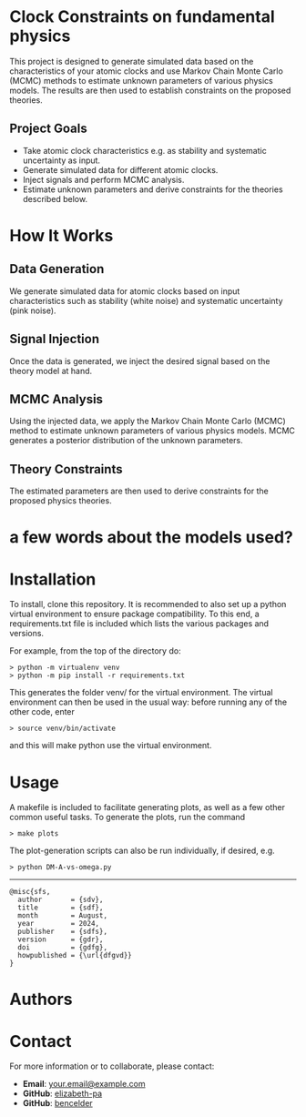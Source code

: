 # Clock Constraints on fundamental physics

This project is designed to generate simulated data based on the characteristics of your atomic clocks and use Markov Chain Monte Carlo (MCMC) methods to estimate unknown parameters of various physics models. The results are then used to establish constraints on the proposed theories.

## Project Goals
- Take atomic clock characteristics e.g. as stability and systematic uncertainty as input.
- Generate simulated data for different atomic clocks.
- Inject signals and perform MCMC analysis.
- Estimate unknown parameters and derive constraints for the theories described below.

# How It Works

## Data Generation
We generate simulated data for atomic clocks based on input characteristics such as stability (white noise) and systematic uncertainty (pink noise). 

## Signal Injection
Once the data is generated, we inject the desired signal based on the theory model at hand.

## MCMC Analysis
Using the injected data, we apply the Markov Chain Monte Carlo (MCMC) method to estimate unknown parameters of various physics models. MCMC generates a posterior distribution of the unknown parameters.

## Theory Constraints
The estimated parameters are then used to derive constraints for the proposed physics theories. 

# a few words about the models used?

# Installation

To install, clone this repository.  It is recommended to also set up
a python virtual environment to ensure package compatibility.
To this end, a requirements.txt file is included which lists the
various packages and versions.

For example, from the top of the directory do:
```
> python -m virtualenv venv
> python -m pip install -r requirements.txt
```
This generates the folder venv/ for the virtual environment.  The virtual environment can then be used in the usual way: before running any of the other code, enter
```
> source venv/bin/activate
```
and this will make python use the virtual environment.

# Usage

A makefile is included to facilitate generating plots, as well as a few
other common useful tasks.  To generate the plots, run the command
```
> make plots
```
The plot-generation scripts can also be run individually, if desired, e.g.
```
> python DM-A-vs-omega.py
```

---

```
@misc{sfs,
  author       = {sdv},
  title        = {sdf},
  month        = August,
  year         = 2024,
  publisher    = {sdfs},
  version      = {gdr},
  doi          = {gdfg},
  howpublished = {\url{dfgvd}}
}
```

# Authors

# Contact

For more information or to collaborate, please contact:

- **Email**: [your.email@example.com](mailto:your.email@example.com)
- **GitHub**: [elizabeth-pa](https://github.com/elizabeth-pa)
- **GitHub**: [bencelder](https://github.com/bencelder)
